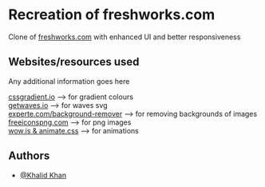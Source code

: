 
# Recreation of freshworks.com

Clone of <a href="https://www.freshworks.com/">freshworks.com</a> with enhanced UI and better responsiveness


## Websites/resources used

Any additional information goes here

<a href="https://cssgradient.io/">cssgradient.io</a> --> for gradient colours<br>
<a href="https://getwaves.io/">getwaves.io</a> --> for waves svg<br>
<a href="https://www.experte.com/background-remover">experte.com/background-remover</a> --> for removing backgrounds of images<br>
<a href="https://www.freeiconspng.com/">freeiconspng.com</a> --> for png images<br>
<a href="https://wowjs.uk/">wow.js & <a href="https://animate.style/">animate.css</a> --> for animations<br>

## Authors

- [@Khalid Khan](https://github.com/khan-droid)

  

